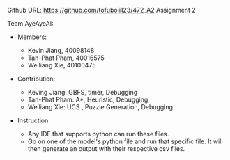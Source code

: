 Github URL: https://github.com/tofuboii123/472_A2 
Assignment 2

Team AyeAyeAI:
* Members:
    * Kevin Jiang, 40098148
    * Tan-Phat Pham, 40016575
    * Weiliang Xie, 40100475

* Contribution: 
    * Keving Jiang: GBFS, timer, Debugging 
    * Tan-Phat Pham: A*, Heuristic, Debugging
    * Weiliang Xie: UCS , Puzzle Generation, Debugging  

* Instruction: 
    * Any IDE that supports python can run these files.
    * Go on one of the model's python file and run that specific file.
      It will then generate an output with their respective csv files.
